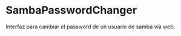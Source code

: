 SambaPasswordChanger
====================

Interfaz para cambiar el password de un usuario de samba vía web.

